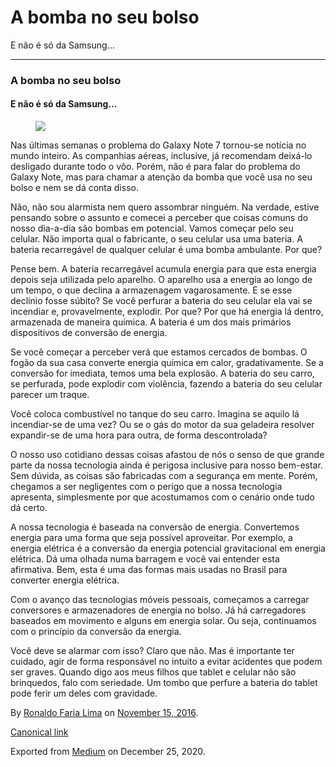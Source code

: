 A bomba no seu bolso
====================

E não é só da Samsung…

------------------------------------------------------------------------

### A bomba no seu bolso

#### E não é só da Samsung…

<figure>
<img src="https://cdn-images-1.medium.com/max/800/1*NnVIXYsT5tQM9JqEWAcWrw.jpeg" class="graf-image" />
</figure>Nas últimas semanas o problema do Galaxy Note 7 tornou-se
notícia no mundo inteiro. As companhias aéreas, inclusive, já recomendam
deixá-lo desligado durante todo o vôo. Porém, não é para falar do
problema do Galaxy Note, mas para chamar a atenção da bomba que você usa
no seu bolso e nem se dá conta disso.

Não, não sou alarmista nem quero assombrar ninguém. Na verdade, estive
pensando sobre o assunto e comecei a perceber que coisas comuns do nosso
dia-a-dia são bombas em potencial. Vamos começar pelo seu celular. Não
importa qual o fabricante, o seu celular usa uma bateria. A bateria
recarregável de qualquer celular é uma bomba ambulante. Por que?

Pense bem. A bateria recarregável acumula energia para que esta energia
depois seja utilizada pelo aparelho. O aparelho usa a energia ao longo
de um tempo, o que declina a armazenagem vagarosamente. E se esse
declínio fosse súbito? Se você perfurar a bateria do seu celular ela vai
se incendiar e, provavelmente, explodir. Por que? Por que há energia lá
dentro, armazenada de maneira química. A bateria é um dos mais primários
dispositivos de conversão de energia.

Se você começar a perceber verá que estamos cercados de bombas. O fogão
da sua casa converte energia química em calor, gradativamente. Se a
conversão for imediata, temos uma bela explosão. A bateria do seu carro,
se perfurada, pode explodir com violência, fazendo a bateria do seu
celular parecer um traque.

Você coloca combustível no tanque do seu carro. Imagina se aquilo lá
incendiar-se de uma vez? Ou se o gás do motor da sua geladeira resolver
expandir-se de uma hora para outra, de forma descontrolada?

O nosso uso cotidiano dessas coisas afastou de nós o senso de que grande
parte da nossa tecnologia ainda é perigosa inclusive para nosso
bem-estar. Sem dúvida, as coisas são fabricadas com a segurança em
mente. Porém, chegamos a ser negligentes com o perigo que a nossa
tecnologia apresenta, simplesmente por que acostumamos com o cenário
onde tudo dá certo.

A nossa tecnologia é baseada na conversão de energia. Convertemos
energia para uma forma que seja possível aproveitar. Por exemplo, a
energia elétrica é a conversão da energia potencial gravitacional em
energia elétrica. Dá uma olhada numa barragem e você vai entender esta
afirmativa. Bem, esta é uma das formas mais usadas no Brasil para
converter energia elétrica.

Com o avanço das tecnologias móveis pessoais, começamos a carregar
conversores e armazenadores de energia no bolso. Já há carregadores
baseados em movimento e alguns em energia solar. Ou seja, continuamos
com o princípio da conversão da energia.

Você deve se alarmar com isso? Claro que não. Mas é importante ter
cuidado, agir de forma responsável no intuito a evitar acidentes que
podem ser graves. Quando digo aos meus filhos que tablet e celular não
são brinquedos, falo com seriedade. Um tombo que perfure a bateria do
tablet pode ferir um deles com gravidade.

By
<a href="https://medium.com/@ronaldolima" class="p-author h-card">Ronaldo Faria Lima</a>
on [November 15, 2016](https://medium.com/p/2c68c7850227).

<a href="https://medium.com/@ronaldolima/a-bomba-no-seu-bolso-2c68c7850227" class="p-canonical">Canonical link</a>

Exported from [Medium](https://medium.com) on December 25, 2020.
